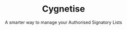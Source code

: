---
layout: project
order: 100
case_study: true
dlc: true
title: Cygnetise
slug: cygnetise
subtitle: A smarter way to manage your Authorised Signatory Lists
industry: Legal
deliverables: Blockchain-based authorised signatory list
summary: Cygnetise is a decentralised digital platform built on the blockchain that solves the pain of managing your Authorised Signatory Lists, making it secure and efficient.
background_color: white

challenge-diagram: true
challenge: 
    - lead: Organisations usually have an authorised signatory database, where only individuals on the list have the authority to sign off invoice payments, contracts and other legal documents on behalf of their department or organisation as a whole.
    - paragraph: Currently, most authorised signatory databases are paper-based and are handled manually, where thousands of man-hours are wasted every year in compiling, scanning, distributing and updating the lists. Cygnetise wanted to change that by automating the process for a more transparent and efficient way to handle the authorised signatory database suited for all organisations.
    - paragraph: Besides the fact that paper-based lists are time and effort consuming, the lack of reconciliation and live updates opens up many possibilities of fraud, as signatories that are no longer authorised can provide signed documents that are harder to verify.

delivery:
    - item: 
        - paragraph: Applied Blockchain proposed decentralising control and building the authorised signatory database on a private blockchain.
        - paragraph: Applied Blockchain delivered an end-to-end solution from ground-up, where the signatory lists are managed and shared via a smart blockchain contract. The platform was designed to reduce admin work for the user and to simplify the collating and editing of the database.
    - item: 
        - paragraph: 'The platform enables the following:'
        - paragraph: • Clients are able to create new signatory lists within minutes, and adding/removing individuals to multiple lists is a click-of-a-button away.
        - paragraph: • A full, immutable audit trail shows what was changed and by whom – in real-time.
        - paragraph: • Data is stored in a secure, private blockchain.
        - paragraph: • The application makes managing external access to the signatory lists simple and GDPR compliant.

results:
    - paragraph: Cygnetise’s successful implementation of their product to enterprises and startups has made processes more efficient, transparent and cost-effective.
    - paragraph: 'Cygnetise clients now benefit from:'
results-icons:
    - image: icon-cog
      title: Transparency
    - image: icon-coin
      title: Enhanced security
    - image: icon-lock
      title: Improved traceability
    - image: icon-security
      title: Speed and Efficiency
    - image: icon-traceability
      title: Reduced costs
    - image: icon-transparency
      title: Fraud mitigation

results-comment:
    'With automated processes and a user friendly-interface, managing authorised signatory lists is simple and efficient.  It also means that the data (signatory lists) are shared peer to peer through a decentralised distributed ledger, providing a much better digitised solution than utilising a 3rd party’s centralised database.  The customers keep complete control of their own data.'

testimonial:
    - quote: Applied Blockchain are a market leader in building proof-of-concept blockchain applications. They have experience through a broad range of customers, so regardless of whether you are a small startup or large enterprise they are well equipped to deliver a solution.
      author: Stephen Pomfret
      position: CEO
      company: Cygnetise
---